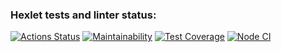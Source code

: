 ### Hexlet tests and linter status:
[![Actions Status](https://github.com/Skenzi/frontend-project-lvl3/workflows/hexlet-check/badge.svg)](https://github.com/Skenzi/frontend-project-lvl3/actions)
[![Maintainability](https://api.codeclimate.com/v1/badges/beb5aaae550359c0c37d/maintainability)](https://codeclimate.com/github/Skenzi/frontend-project-lvl3/maintainability)
[![Test Coverage](https://api.codeclimate.com/v1/badges/beb5aaae550359c0c37d/test_coverage)](https://codeclimate.com/github/Skenzi/frontend-project-lvl3/test_coverage)
[![Node CI](https://github.com/Skenzi/frontend-project-lvl3/workflows/Node%20CI/badge.svg)](https://github.com/Skenzi/frontend-project-lvl3/actions)